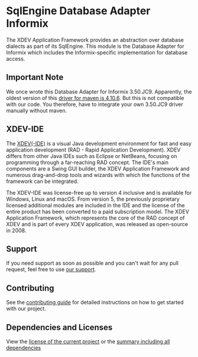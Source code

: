 # SqlEngine Database Adapter Informix

The XDEV Application Framework provides an abstraction over database dialects as part of its SqlEngine. This module is
the Database Adapter for Informix which includes the Informix-specific implementation for database access.

## Important Note

We once wrote this Database Adapter for Informix 3.50.JC9. Apparently, the oldest version of
this [driver for maven is 4.10.6](https://mvnrepository.com/artifact/com.ibm.informix/jdbc). But this is not compatible
with our code.
You therefore, have to integrate your own 3.50.JC9 driver manually without maven.

## XDEV-IDE

The [XDEV(-IDE)](https://xdev.software/en/products/swing-builder) is a visual Java development environment for fast and
easy application development (RAD - Rapid Application Development). XDEV differs from other Java IDEs such as Eclipse or
NetBeans, focusing on programming through a far-reaching RAD concept. The IDE's main components are a Swing GUI builder,
the XDEV Application Framework and numerous drag-and-drop tools and wizards with which the functions of the framework
can be integrated.

The XDEV-IDE was license-free up to version 4 inclusive and is available for Windows, Linux and macOS. From version 5,
the previously proprietary licensed additional modules are included in the IDE and the license of the entire product has
been converted to a paid subscription model. The XDEV Application Framework, which represents the core of the RAD
concept of XDEV and is part of every XDEV application, was released as open-source in 2008.

## Support

If you need support as soon as possible and you can't wait for any pull request, feel free to
use [our support](https://xdev.software/en/services/support).

## Contributing

See the [contributing guide](./CONTRIBUTING.md) for detailed instructions on how to get started with our project.

## Dependencies and Licenses

View the [license of the current project](LICENSE) or
the [summary including all dependencies](https://xdev-software.github.io/xapi-db-informix/dependencies/)
